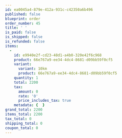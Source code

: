 ```yaml
---
id: ea0045a4-879e-412a-931c-c42350a6b496
published: false
blueprint: order
order_number: 45
title: ' '
is_paid: false
is_shipped: false
is_refunded: false
items:
  -
    id: e9940e2f-cd23-48d1-a4b0-320e42f6c968
    product: 66e767a9-ee34-4dc4-8681-d09bb59f0cf5
    variant:
      variant: 10km
      product: 66e767a9-ee34-4dc4-8681-d09bb59f0cf5
    quantity: 1
    total: 2200
    tax:
      amount: 0
      rate: '0'
      price_includes_tax: true
    metadata: {  }
grand_total: 2200
items_total: 2200
tax_total: 0
shipping_total: 0
coupon_total: 0
---
```

